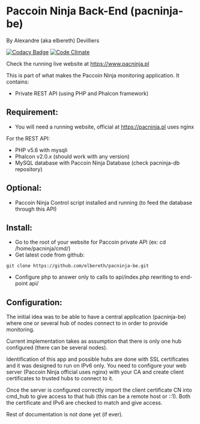 # Paccoin Ninja Back-End (pacninja-be)
By Alexandre (aka elbereth) Devilliers

[![Codacy Badge](https://api.codacy.com/project/badge/Grade/f4a2d60364cd4c1cb34c81e23453f62a)](https://www.codacy.com/app/elbereth/pacninja-be?utm_source=github.com&amp;utm_medium=referral&amp;utm_content=elbereth/pacninja-be&amp;utm_campaign=Badge_Grade)
[![Code Climate](https://codeclimate.com/github/elbereth/pacninja-be/badges/gpa.svg)](https://codeclimate.com/github/elbereth/pacninja-be)

Check the running live website at https://www.pacninja.pl

This is part of what makes the Paccoin Ninja monitoring application.
It contains:
- Private REST API (using PHP and Phalcon framework)

## Requirement:
* You will need a running website, official at https://pacninja.pl uses nginx

For the REST API:
* PHP v5.6 with mysqli
* Phalcon v2.0.x (should work with any version)
* MySQL database with Paccoin Ninja Database (check pacninja-db repository)

## Optional:
* Paccoin Ninja Control script installed and running (to feed the database through this API)

## Install:
* Go to the root of your website for Paccoin private API (ex: cd /home/pacninja/cmd/)
* Get latest code from github:
```shell
git clone https://github.com/elbereth/pacninja-be.git
```

* Configure php to answer only to calls to api/index.php rewriting to end-point api/

## Configuration:
The initial idea was to be able to have a central application (pacninja-be) where one or several hub of nodes connect to in order to provide monitoring.

Current implementation takes as assumption that there is only one hub configured (there can be several nodes).

Identification of this app and possible hubs are done with SSL certificates and it was designed to run on IPv6 only.
You need to configure your web server (Paccoin Ninja official uses nginx) with your CA and create client certificates to trusted hubs to connect to it.

Once the server is configured correctly import the client certificate CN into cmd_hub to give access to that hub (this can be a remote host or ::1). Both the certificate and IPv6 are checked to match and give access.

Rest of documentation is not done yet (if ever).


